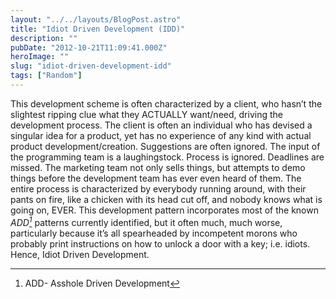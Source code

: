 ```yaml
---
layout: "../../layouts/BlogPost.astro"
title: "Idiot Driven Development (IDD)"
description: ""
pubDate: "2012-10-21T11:09:41.000Z"
heroImage: ""
slug: "idiot-driven-development-idd"
tags: ["Random"]
---
```



This development scheme is often characterized by a client, who hasn’t the slightest ripping clue what they ACTUALLY want/need, driving the development process. The client is often an individual who has devised a singular idea for a product, yet has no experience of any kind with actual product development/creation. Suggestions are often ignored. The input of the programming team is a laughingstock. Process is ignored. Deadlines are missed. The marketing team not only sells things, but attempts to demo things before the development team has ever even heard of them.
The entire process is characterized by everybody running around, with their pants on fire, like a chicken with its head cut off, and nobody knows what is going on, EVER. This development pattern incorporates most of the known <cite>ADD[^1]</cite> patterns currently identified, but it often much, much worse, particularly because it’s all spearheaded by incompetent morons who probably print instructions on how to unlock a door with a key; i.e. idiots. Hence, Idiot Driven Development.


[^1]: ADD- Asshole Driven Development
